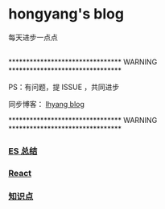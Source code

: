 # hongyang's blog
每天进步一点点

<br>
******************************** WARNING ********************************

PS：有问题，提 ISSUE ，共同进步

同步博客： <a href='https://hongyang515.github.io/'>lhyang blog</a>

******************************** WARNING ********************************

### <a href='./es6/readMe.md'>ES 总结</a>

### <a href='./react/readMe.md'>React</a>

### <a href='./summary/readMe.md'>知识点</a>